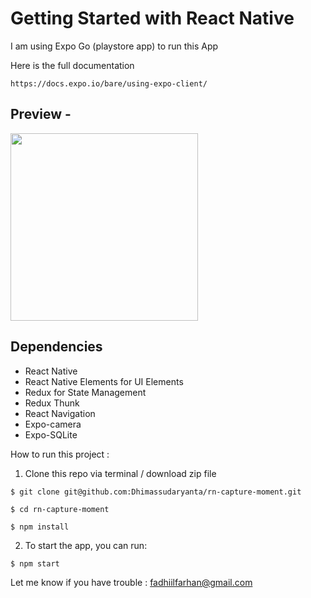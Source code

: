 # Getting Started with React Native

I am using Expo Go (playstore app) to run this App 

Here is the full documentation
``` 
https://docs.expo.io/bare/using-expo-client/
``` 
## Preview - 

<img src="src/Hnet-image (2).gif" width="300">

## Dependencies
- React Native
- React Native Elements for UI Elements
- Redux for State Management
- Redux Thunk
- React Navigation
- Expo-camera
- Expo-SQLite

How to run this project :

1. Clone this repo via terminal / download zip file

``` 
$ git clone git@github.com:Dhimassudaryanta/rn-capture-moment.git

$ cd rn-capture-moment

$ npm install
```

2. To start the app, you can run:

```
$ npm start
```

Let me know if you have trouble : fadhiilfarhan@gmail.com
